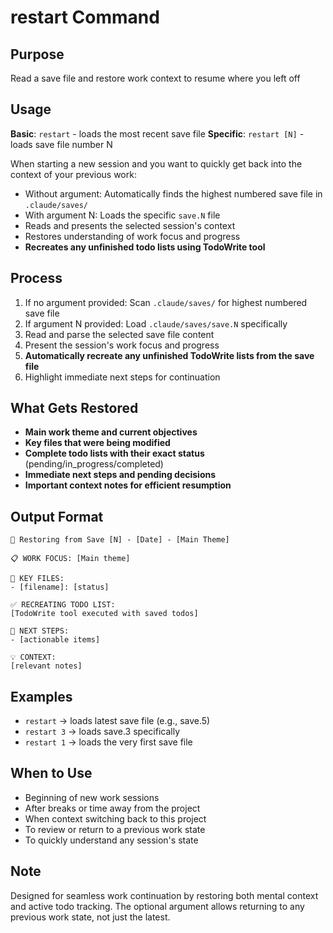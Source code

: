 # restart Command

## Purpose
Read a save file and restore work context to resume where you left off

## Usage
**Basic**: `restart` - loads the most recent save file
**Specific**: `restart [N]` - loads save file number N

When starting a new session and you want to quickly get back into the context of your previous work:

- Without argument: Automatically finds the highest numbered save file in `.claude/saves/`
- With argument N: Loads the specific `save.N` file
- Reads and presents the selected session's context
- Restores understanding of work focus and progress
- **Recreates any unfinished todo lists using TodoWrite tool**

## Process
1. If no argument provided: Scan `.claude/saves/` for highest numbered save file
2. If argument N provided: Load `.claude/saves/save.N` specifically
3. Read and parse the selected save file content
4. Present the session's work focus and progress
5. **Automatically recreate any unfinished TodoWrite lists from the save file**
6. Highlight immediate next steps for continuation

## What Gets Restored
- **Main work theme and current objectives**
- **Key files that were being modified**
- **Complete todo lists with their exact status** (pending/in_progress/completed)
- **Immediate next steps and pending decisions**
- **Important context notes for efficient resumption**

## Output Format
```
🔄 Restoring from Save [N] - [Date] - [Main Theme]

📋 WORK FOCUS: [Main theme]

📁 KEY FILES:
- [filename]: [status]

✅ RECREATING TODO LIST:
[TodoWrite tool executed with saved todos]

🎯 NEXT STEPS:
- [actionable items]

💡 CONTEXT:
[relevant notes]
```

## Examples
- `restart` → loads latest save file (e.g., save.5)
- `restart 3` → loads save.3 specifically
- `restart 1` → loads the very first save file

## When to Use
- Beginning of new work sessions
- After breaks or time away from the project
- When context switching back to this project
- To review or return to a previous work state
- To quickly understand any session's state

## Note
Designed for seamless work continuation by restoring both mental context and active todo tracking. The optional argument allows returning to any previous work state, not just the latest.